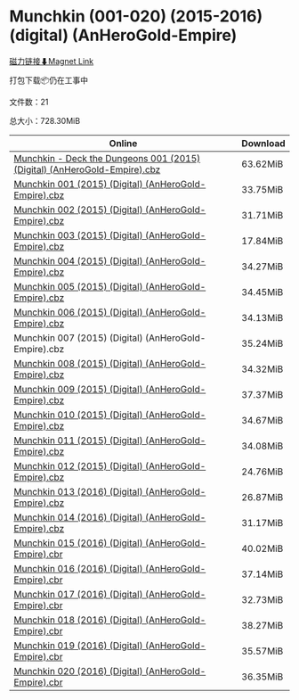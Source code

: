 # Munchkin (001-020) (2015-2016) (digital) (AnHeroGold-Empire)

[磁力链接⬇Magnet Link](magnet:?xt=urn:btih:648c93f9ee4f58403c93c4d18bdb5eed90ae4ba0&dn=Munchkin%20%28001-020%29%20%282015-2016%29%20%28digital%29%20%28AnHeroGold-Empire%29)

打包下载📦仍在工事中

文件数：21

总大小：728.30MiB

Online | Download
--- | ---
[Munchkin - Deck the Dungeons 001 (2015) (Digital) (AnHeroGold-Empire).cbz](https://github.com/alicewish/markdown/blob/master/comic/Munchkin-Deck-Dungeons-001-2015-Digital-AnHeroGold-Empire-cbz.md) | 63.62MiB
[Munchkin 001 (2015) (Digital) (AnHeroGold-Empire).cbz](https://github.com/alicewish/markdown/blob/master/comic/Munchkin-001-2015-Digital-AnHeroGold-Empire-cbz.md) | 33.75MiB
[Munchkin 002 (2015) (Digital) (AnHeroGold-Empire).cbz](https://github.com/alicewish/markdown/blob/master/comic/Munchkin-002-2015-Digital-AnHeroGold-Empire-cbz.md) | 31.71MiB
[Munchkin 003 (2015) (Digital) (AnHeroGold-Empire).cbz](https://github.com/alicewish/markdown/blob/master/comic/Munchkin-003-2015-Digital-AnHeroGold-Empire-cbz.md) | 17.84MiB
[Munchkin 004 (2015) (Digital) (AnHeroGold-Empire).cbz](https://github.com/alicewish/markdown/blob/master/comic/Munchkin-004-2015-Digital-AnHeroGold-Empire-cbz.md) | 34.27MiB
[Munchkin 005 (2015) (Digital) (AnHeroGold-Empire).cbz](https://github.com/alicewish/markdown/blob/master/comic/Munchkin-005-2015-Digital-AnHeroGold-Empire-cbz.md) | 34.45MiB
[Munchkin 006 (2015) (Digital) (AnHeroGold-Empire).cbz](https://github.com/alicewish/markdown/blob/master/comic/Munchkin-006-2015-Digital-AnHeroGold-Empire-cbz.md) | 34.13MiB
Munchkin 007 (2015) (Digital) (AnHeroGold-Empire).cbz | 35.24MiB
[Munchkin 008 (2015) (Digital) (AnHeroGold-Empire).cbz](https://github.com/alicewish/markdown/blob/master/comic/Munchkin-008-2015-Digital-AnHeroGold-Empire-cbz.md) | 34.32MiB
[Munchkin 009 (2015) (Digital) (AnHeroGold-Empire).cbz](https://github.com/alicewish/markdown/blob/master/comic/Munchkin-009-2015-Digital-AnHeroGold-Empire-cbz.md) | 37.37MiB
[Munchkin 010 (2015) (Digital) (AnHeroGold-Empire).cbz](https://github.com/alicewish/markdown/blob/master/comic/Munchkin-010-2015-Digital-AnHeroGold-Empire-cbz.md) | 34.67MiB
[Munchkin 011 (2015) (Digital) (AnHeroGold-Empire).cbz](https://github.com/alicewish/markdown/blob/master/comic/Munchkin-011-2015-Digital-AnHeroGold-Empire-cbz.md) | 34.08MiB
[Munchkin 012 (2015) (Digital) (AnHeroGold-Empire).cbz](https://github.com/alicewish/markdown/blob/master/comic/Munchkin-012-2015-Digital-AnHeroGold-Empire-cbz.md) | 24.76MiB
[Munchkin 013 (2016) (Digital) (AnHeroGold-Empire).cbz](https://github.com/alicewish/markdown/blob/master/comic/Munchkin-013-2016-Digital-AnHeroGold-Empire-cbz.md) | 26.87MiB
[Munchkin 014 (2016) (Digital) (AnHeroGold-Empire).cbz](https://github.com/alicewish/markdown/blob/master/comic/Munchkin-014-2016-Digital-AnHeroGold-Empire-cbz.md) | 31.17MiB
[Munchkin 015 (2016) (Digital) (AnHeroGold-Empire).cbr](https://github.com/alicewish/markdown/blob/master/comic/Munchkin-015-2016-Digital-AnHeroGold-Empire-cbr.md) | 40.02MiB
[Munchkin 016 (2016) (Digital) (AnHeroGold-Empire).cbr](https://github.com/alicewish/markdown/blob/master/comic/Munchkin-016-2016-Digital-AnHeroGold-Empire-cbr.md) | 37.14MiB
[Munchkin 017 (2016) (Digital) (AnHeroGold-Empire).cbr](https://github.com/alicewish/markdown/blob/master/comic/Munchkin-017-2016-Digital-AnHeroGold-Empire-cbr.md) | 32.73MiB
[Munchkin 018 (2016) (Digital) (AnHeroGold-Empire).cbr](https://github.com/alicewish/markdown/blob/master/comic/Munchkin-018-2016-Digital-AnHeroGold-Empire-cbr.md) | 38.27MiB
[Munchkin 019 (2016) (Digital) (AnHeroGold-Empire).cbr](https://github.com/alicewish/markdown/blob/master/comic/Munchkin-019-2016-Digital-AnHeroGold-Empire-cbr.md) | 35.57MiB
[Munchkin 020 (2016) (Digital) (AnHeroGold-Empire).cbr](https://github.com/alicewish/markdown/blob/master/comic/Munchkin-020-2016-Digital-AnHeroGold-Empire-cbr.md) | 36.35MiB